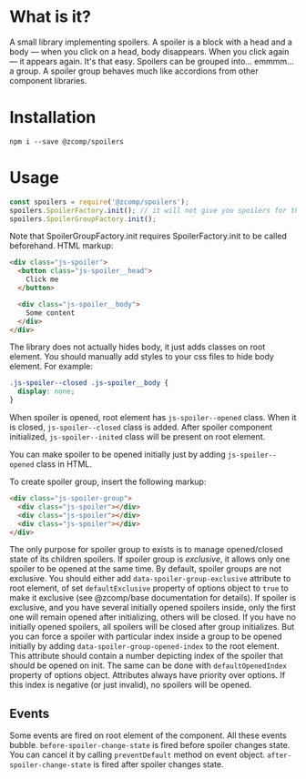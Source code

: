 # What is it?

A small library implementing spoilers.
A spoiler is a block with a head and a body — when you click on a head, body disappears.
When you click again — it appears again.
It's that easy.
Spoilers can be grouped into... emmmm... a group.
A spoiler group behaves much like accordions from other component libraries.

# Installation

```
npm i --save @zcomp/spoilers
```

# Usage

```javascript
const spoilers = require('@zcomp/spoilers');
spoilers.SpoilerFactory.init(); // it will not give you spoilers for the next Game of Thrones season, sorry
spoilers.SpoilerGroupFactory.init();
```

Note that SpoilerGroupFactory.init requires SpoilerFactory.init to be called beforehand.
HTML markup:

```html
<div class="js-spoiler">
  <button class="js-spoiler__head">
    Click me
  </button>

  <div class="js-spoiler__body">
    Some content
  </div>
</div>
```

The library does not actually hides body, it just adds classes on root element.
You should manually add styles to your css files to hide body element.
For example:

```css
.js-spoiler--closed .js-spoiler__body {
  display: none;
}
```

When spoiler is opened, root element has `js-spoiler--opened` class.
When it is closed, `js-spoiler--closed` class is added.
After spoiler component initialized, `js-spoiler--inited` class will be present on root element.

You can make spoiler to be opened initially just by adding `js-spoiler--opened` class in HTML.

To create spoiler group, insert the following markup:

```html
<div class="js-spoiler-group">
  <div class="js-spoiler"></div>
  <div class="js-spoiler"></div>
  <div class="js-spoiler"></div>
</div>
```

The only purpose for spoiler group to exists is to manage opened/closed state of its children spoilers.
If spoiler group is _exclusive_, it allows only one spoiler to be opened at the same time.
By default, spoiler groups are not exclusive.
You should either add `data-spoiler-group-exclusive` attribute to root element, of set `defaultExclusive` property of options object to `true` to make it exclusive (see @zcomp/base documentation for details).
If spoiler is exclusive, and you have several initially opened spoilers inside, only the first one will remain opened after initializing, others will be closed.
If you have no initially opened spoilers, all spoilers will be closed after group initializes.
But you can force a spoiler with particular index inside a group to be opened initially by adding `data-spoiler-group-opened-index` to the root element.
This attribute should contain a number depicting index of the spoiler that should be opened on init.
The same can be done with `defaultOpenedIndex` property of options object.
Attributes always have priority over options.
If this index is negative (or just invalid), no spoilers will be opened.

## Events

Some events are fired on root element of the component.
All these events bubble.
`before-spoiler-change-state` is fired before spoiler changes state.
You can cancel it by calling `preventDefault` method on event object.
`after-spoiler-change-state` is fired after spoiler changes state.

